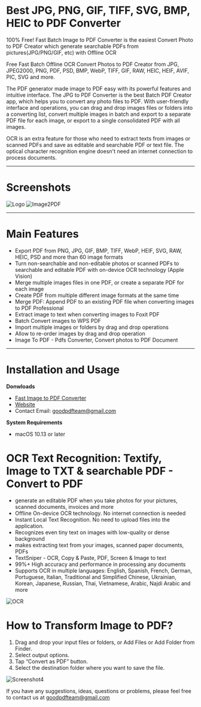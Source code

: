 # **Best JPG, PNG, GIF, TIFF, SVG, BMP, HEIC to PDF Converter**
100% Free! Fast Batch Image to PDF Converter is the easiest Convert Photo to PDF Creator which generate searchable PDFs from pictures(JPG/PNG/GIF, etc) with Offline OCR

Free Fast Batch Offline OCR Convert Photos to PDF Creator from JPG, JPEG2000, PNG, PDF, PSD, BMP, WebP, TIFF, GIF, RAW, HEIC, HEIF, AVIF, PIC, SVG and more. 

The PDF generator made image to PDF easy with its powerful features and intuitive interface. The JPG to PDF Converter is the best Batch PDF Creator app, which helps you to convert any photo files to PDF. With user-friendly interface and operations, you can drag and drop images files or folders into a converting list, convert multiple images in batch and export to a separate PDF file for each image, or export to a single consolidated PDF with all images. 

OCR is an extra feature for those who need to extract texts from images or scanned PDFs and save as editable and searchable PDF or text file. The optical character recognition engine doesn't need an internet connection to process documents. 

***

# **Screenshots**
 ![Logo](https://is1-ssl.mzstatic.com/image/thumb/Purple221/v4/f8/e4/ee/f8e4eeb4-b15d-57a2-f778-38c624f6fe3f/AppIcon-0-0-85-220-0-0-4-0-2x.png/460x0w.webp)
 ![Image2PDF](https://is1-ssl.mzstatic.com/image/thumb/PurpleSource221/v4/24/cc/c2/24ccc2ff-7cca-be03-f6e8-d5185a6f7457/Final_EN_1.png/626x0w.webp)
***

# **Main Features**
* Export PDF from ‌PNG, JPG, GIF, BMP, TIFF, WebP, HEIF, SVG, RAW, HEIC, PSD and more than 60 image formats 
* Turn non-searchable and non-editable photos or scanned PDFs to searchable and editable PDF with on-device OCR technology (Apple Vision)
* Merge multiple images files in one PDF, or create a separate PDF for each image
* Create PDF from multiple different image formats at the same time
* Merge PDF: Append PDF to an existing PDF file when converting images to PDF Professional
* Extract image to text when converting images to Foxit PDF
* Batch Convert images to WPS PDF 
* Import multiple images or folders by drag and drop operations
* Allow to re-order images by drag and drop operation
* Image To PDF - Pdfs Converter, Convert photos to PDF Document

***

# **Installation and Usage**
**Donwloads**
* [Fast Image to PDF Converter](https://apps.apple.com/us/app/fast-images-to-pdf-converter/id6737818163)
* [Website](https://sites.google.com/view/good-pdf)
* Contact Email: goodpdfteam@gmail.com

**System Requirements**
* macOS 10.13 or later

# **OCR Text Recognition: Textify, Image to TXT & searchable PDF - Convert to PDF**
* generate an editable PDF when you take photos for your pictures, scanned documents, invoices and more
* Offline On-device OCR technology. No internet connection is needed
* Instant Local Text Recognition. No need to upload files into the application.
* Recognizes even tiny text on images with low-quality or dense background
* makes extracting text from your images, scanned paper documents, PDFs
* TextSniper - OCR, Copy & Paste, PDF, Screen & Image to text
* 99%+ High accuracy and performance in processing any documents
* Supports OCR in multiple languages: English, Spanish, French, German, Portuguese, Italian, Traditional and Simplified Chinese, Ukrainian, Korean, Japanese, Russian, Thai, Vietnamese, Arabic, Najdi Arabic and more

![OCR](https://is1-ssl.mzstatic.com/image/thumb/PurpleSource211/v4/01/a8/ba/01a8ba9e-2066-1202-fd97-8a9ebc8b675c/Final_EN_3.png/626x0w.webp)

# **How to Transform Image to PDF?**
1. Drag and drop your input files or folders, or Add Files or Add Folder from Finder.
1. Select output options.
1. Tap “Convert as PDF” button.
1. Select the destination folder where you want to save the file.

![Screenshot4](https://is1-ssl.mzstatic.com/image/thumb/PurpleSource221/v4/11/6b/7a/116b7a57-b0a9-dcc4-a06a-5d207362befc/Final_EN_4.png/626x0w.webp)

If you have any suggestions, ideas, questions or problems, please feel free to contact us at goodpdfteam@gmail.com
